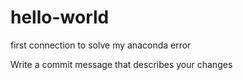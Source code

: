 # hello-world
first connection to solve my anaconda error

Write a commit message that describes your changes
